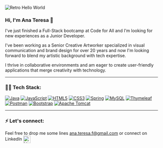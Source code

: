 ![Retro Hello World](https://cdna.artstation.com/p/assets/images/images/029/049/266/original/ricardo-braga-typing.gif?1596300272)


 
 ### Hi, I'm Ana Teresa 🌱

I've just finished a Full-Stack bootcamp at Code for All and I'm looking for new experiences as a Junior Developer.

I've been working as a Senior Creative Artworker specialized in visual communication and brand design for over 20 years 
and now I'm looking forward to blend my artistic background with tech expertise. 

I thrive in collaborative environments and am eager to create user-friendly applications that merge creativity with technology. 

***

###  👩‍💻 Tech Stack:

[![Java](https://img.shields.io/badge/Java-ED8B00?style=flat-square&logo=java&logoColor=white)](https://www.oracle.com/java/)
[![JavaScript](https://img.shields.io/badge/JavaScript-F7DF1E?style=flat-square&logo=javascript&logoColor=black)](https://www.javascript.com/)
[![HTML5](https://img.shields.io/badge/HTML5-E34F26?style=flat-squar&logo=html5&logoColor=white)](https://developer.mozilla.org/en-US/docs/Web/HTML)
[![CSS3](https://img.shields.io/badge/CSS3-1572B6?style=flat-squar&logo=css3&logoColor=white)](https://developer.mozilla.org/en-US/docs/Web/CSS)
[![Spring](https://img.shields.io/badge/Spring-6DB33F?style=flat-squar&logo=spring&logoColor=white)](https://spring.io/)
[![MySQL](https://img.shields.io/badge/MySQL-005C84?style=flat-squar&logo=mysql&logoColor=white)](https://www.mysql.com/)
[![Thymeleaf](https://img.shields.io/badge/Thymeleaf-005f1f?style=flat-square&logo=thymeleaf&logoColor=white)](https://www.thymeleaf.org/)
[![Postman](https://img.shields.io/badge/Postman-FF6C37?style=flat-square&logo=postman&logoColor=white)](https://www.postman.com/)
[![Bootstrap](https://img.shields.io/badge/Bootstrap-7952B3?style=flat-squar&logo=bootstrap&logoColor=white)](https://getbootstrap.com/)
[![Apache Tomcat](https://img.shields.io/badge/Apache_Tomcat-F8DC75?style=flat-squar&logo=apache-tomcat&logoColor=black)](https://tomcat.apache.org/)


***

### ⚡ Let's connect:

Feel free to drop me some lines ana.teresa.f@gmail.com or connect on LinkedIn   <a href="https://www.linkedin.com/in/ana-teresa-m-fernandes/" target="_blank">
    <img src="https://upload.wikimedia.org/wikipedia/commons/c/ca/LinkedIn_logo_initials.png" alt="LinkedIn Logo" width="24" style="vertical-align:middle; margin-right:4px;"/> 
</a>

